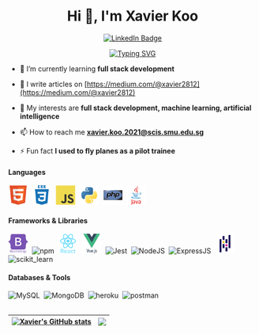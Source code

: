<div align="center">
  <h1 align="center">Hi 👋, I'm Xavier Koo</h1>
 <div id="badges">
  <a href="https://www.linkedin.com/in/chong-jie-mi/">
    <img src="https://img.shields.io/badge/LinkedIn-blue?style=for-the-badge&logo=linkedin&logoColor=white" alt="LinkedIn Badge"/>
  </a>
</div>

[![Typing SVG](https://readme-typing-svg.herokuapp.com?center=true&lines=Aspiring+Software+Developer;SMU+Computer+Science+student)](https://git.io/typing-svg)
</div>

- 🌱 I’m currently learning **full stack development**

- 📝 I write articles on [https://medium.com/@xavier2812](https://medium.com/@xavier2812)

- 🔭 My interests are **full stack development, machine learning, artificial intelligence**

- 📫 How to reach me **xavier.koo.2021@scis.smu.edu.sg**

- ⚡ Fun fact **I used to fly planes as a pilot trainee**

#### Languages 
<div>
  <img src="https://github.com/devicons/devicon/blob/master/icons/html5/html5-original.svg" title="HTML5" alt="HTML" width="40" height="40"/>&nbsp;
  <img src="https://github.com/devicons/devicon/blob/master/icons/css3/css3-plain-wordmark.svg"  title="CSS3" alt="CSS" width="40" height="40"/>&nbsp;
  <img src="https://github.com/devicons/devicon/blob/master/icons/javascript/javascript-original.svg" title="JavaScript" alt="JavaScript" width="40" height="40"/>&nbsp;
  <img src="https://github.com/devicons/devicon/blob/master/icons/python/python-original.svg"
       title="Python" alt="Python" width="40" height="40"/>&nbsp;
  <img src="https://raw.githubusercontent.com/devicons/devicon/master/icons/php/php-original.svg" alt="php" width="40" height="40"/>&nbsp;
  <img src="https://github.com/devicons/devicon/blob/master/icons/java/java-original-wordmark.svg" title="Java" alt="Java" width="40" height="40"/>&nbsp;
</div>

#### Frameworks & Libraries
<div>
  <img src="https://raw.githubusercontent.com/devicons/devicon/master/icons/bootstrap/bootstrap-plain-wordmark.svg" alt="bootstrap" width="40" height="40"/>&nbsp;
  <img src="https://img.shields.io/badge/npm-CB3837?style=for-the-badge&logo=npm&logoColor=white" title="npm"  alt="npm"/>&nbsp;
  <img src="https://raw.githubusercontent.com/devicons/devicon/master/icons/react/react-original-wordmark.svg" alt="react" width="40" height="40"/>&nbsp;
  <img src="https://raw.githubusercontent.com/devicons/devicon/master/icons/vuejs/vuejs-original-wordmark.svg" alt="vuejs" width="40" height="40"/>&nbsp;
  <img src="https://img.shields.io/badge/Jest-C21325?style=for-the-badge&logo=jest&logoColor=white" title="Jest"  alt="Jest"/>&nbsp;
  <img src="https://img.shields.io/badge/Node.js-339933?style=for-the-badge&logo=nodedotjs&logoColor=white" title="Node JS"  alt="NodeJS"/>&nbsp;
  <img src="https://img.shields.io/badge/Express.js-000000?style=for-the-badge&logo=express&logoColor=white" title="ExpressJS"  alt="ExpressJS"/>&nbsp;
  <img src="https://raw.githubusercontent.com/devicons/devicon/2ae2a900d2f041da66e950e4d48052658d850630/icons/pandas/pandas-original.svg" alt="pandas" width="40" height="40"/>&nbsp;
  <img src="https://upload.wikimedia.org/wikipedia/commons/0/05/Scikit_learn_logo_small.svg" alt="scikit_learn" width="40" height="40"/>&nbsp;
</div>

#### Databases & Tools
<div>
  <img src="https://img.shields.io/badge/MySQL-005C84?style=for-the-badge&logo=mysql&logoColor=white" title="MySQL"  alt="MySQL"/>&nbsp;
  <img src="https://img.shields.io/badge/MongoDB-4EA94B?style=for-the-badge&logo=mongodb&logoColor=white" title="MongoDB"  alt="MongoDB"/>&nbsp;
  <img src="https://www.vectorlogo.zone/logos/heroku/heroku-icon.svg" alt="heroku" width="40" height="40"/>&nbsp;
  <img src="https://www.vectorlogo.zone/logos/getpostman/getpostman-icon.svg" alt="postman" width="40" height="40"/>&nbsp;
</div>  
  <br />

| [![Xavier's GitHub stats](https://github-readme-stats.vercel.app/api?username=xavierkoo&show_icons=true&theme=buefy)](https://github.com/anuraghazra/github-readme-stats) | <a href="https://github.com/anuraghazra/github-readme-stats"><img align="center" src="https://github-readme-stats.vercel.app/api/top-langs/?username=xavierkoo&layout=compact&theme=buefy&hide_border=true&exclude_repo=facebook-human-or-robots-kaggle" /></a> |
| ------------- | ------------- |
